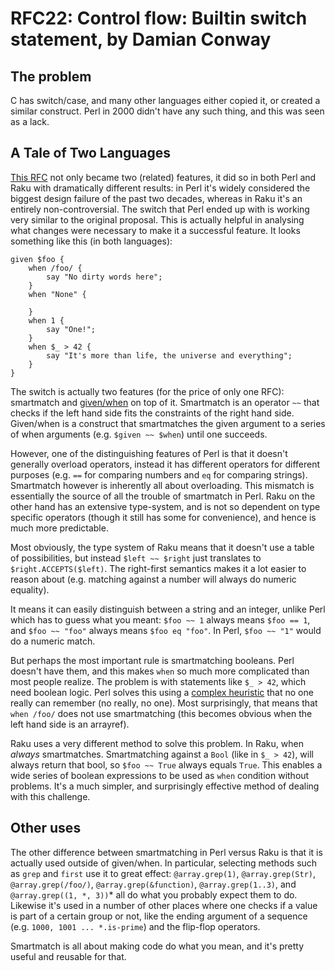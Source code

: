 # RFC22: Control flow: Builtin switch statement, by Damian Conway

## The problem

C has switch/case, and many other languages either copied it, or created a similar construct. Perl in 2000 didn't have any such thing, and this was seen as a lack.

## A Tale of Two Languages

[This RFC](https://raku.org/archive//rfc/22.html) not only became two (related) features, it did so in both Perl and Raku with dramatically different results: in Perl it's widely considered the biggest design failure of the past two decades, whereas in Raku it's an entirely non-controversial. The switch that Perl ended up with is working very similar to the original proposal. This is actually helpful in analysing what changes were necessary to make it a successful feature. It looks something like this (in both languages):

~~~
given $foo {
	when /foo/ {
		say "No dirty words here";
	}
	when "None" {

	}
	when 1 {
		say "One!";
	}
	when $_ > 42 {
		say "It's more than life, the universe and everything";
	}
}

~~~

The switch is actually two features (for the price of only one RFC): smartmatch and [given/when](https://docs.raku.org/language/control#index-entry-switch_(given)) on top of it. Smartmatch is an operator `~~` that checks if the left hand side fits the constraints of the right hand side. Given/when is a construct that smartmatches the given argument to a series of when arguments (e.g. `$given ~~ $when`) until one succeeds.

However, one of the distinguishing features of Perl is that it doesn't generally overload operators, instead it has different operators for different purposes (e.g. `==` for comparing numbers and `eq` for comparing strings). Smartmatch however is inherently all about overloading. This mismatch is essentially the source of all the trouble of smartmatch in Perl. Raku on the other hand has an extensive type-system, and is not so dependent on type specific operators (though it still has some for convenience), and hence is much more predictable.

Most obviously, the type system of Raku means that it doesn't use a table of possibilities, but instead `$left ~~ $right` just translates to `$right.ACCEPTS($left)`. The right-first semantics makes it a lot easier to reason about (e.g. matching against a number will always do numeric equality).

It means it can easily distinguish between a string and an integer, unlike Perl which has to guess what you meant: `$foo ~~ 1` always means `$foo == 1`, and `$foo ~~ "foo"` always means `$foo eq "foo"`. In Perl, `$foo ~~ "1"` would do a numeric match.

But perhaps the most important rule is smartmatching booleans. Perl doesn't have them, and this makes `when` so much more complicated than most people realize. The problem is with statements like `$_ > 42`, which need boolean logic. Perl solves this using a [complex heuristic](https://perldoc.perl.org/perlsyn.html#Experimental-Details-on-given-and-when) that no one really can remember (no really, no one). Most surprisingly, that means that `when /foo/` does not use smartmatching (this becomes obvious when the left hand side is an arrayref).

Raku uses a very different method to solve this problem. In Raku, when *always* smartmatches. Smartmatching against a `Bool` (like in `$_ > 42`), will always return that bool, so `$foo ~~ True` always equals `True`. This enables a wide series of boolean expressions to be used as `when` condition without problems. It's a much simpler, and surprisingly effective method of dealing with this challenge.

## Other uses

The other difference between smartmatching in Perl versus Raku is that it is actually used outside of given/when. In particular, selecting methods such as `grep` and `first` use it to great effect: `@array.grep(1)`, `@array.grep(Str)`, `@array.grep(/foo/)`, `@array.grep(&function)`, `@array.grep(1..3)`, and `@array.grep((1, *, 3))`* all do what you probably expect them to do. Likewise it's used in a number of other places where one checks if a value is part of a certain group or not, like the ending argument of a sequence (e.g. `1000, 1001 ... *.is-prime`) and the flip-flop operators.

Smartmatch is all about making code do what you mean, and it's pretty useful and reusable for that.
